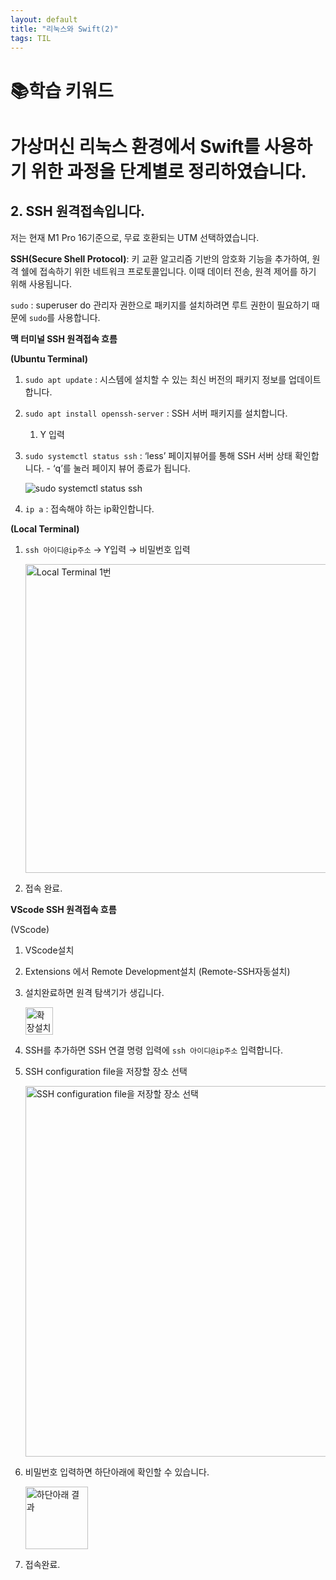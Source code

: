 ```yaml
---
layout: default
title: "리눅스와 Swift(2)"
tags: TIL
---
```


# 📚학습 키워드

# 가상머신 리눅스 환경에서 Swift를 사용하기 위한 과정을 단계별로 정리하였습니다.

## 2. SSH 원격접속입니다.

저는 현재 M1 Pro 16기준으로, 무료 호환되는 UTM 선택하였습니다.

**SSH(Secure Shell Protocol)**: 키 교환 알고리즘 기반의 암호화 기능을 추가하여, 원격 쉘에 접속하기 위한 네트워크 프로토콜입니다. 이때 데이터 전송, 원격 제어를 하기 위해 사용됩니다.

`sudo`  : superuser do 관리자 권한으로 패키지를 설치하려면 루트 권한이 필요하기 때문에 `sudo`를 사용합니다.

**맥 터미널 SSH 원격접속 흐름**

**(Ubuntu Terminal)**

1. `sudo apt update` : 시스템에 설치할 수 있는 최신 버전의 패키지 정보를 업데이트합니다.
2. `sudo apt install openssh-server` : SSH 서버 패키지를 설치합니다.
    1. Y 입력
3. `sudo systemctl status ssh` : ‘less’ 페이지뷰어를 통해 SSH 서버 상태 확인합니다. - ‘q’를 눌러 페이지 뷰어 종료가 됩니다.
   
    ![sudo systemctl status ssh](https://github.com/joho2022/joho2022.github.io/assets/104732020/39a8b77c-2395-4a51-b4ca-7b7338d6a505)

    
5. `ip a` : 접속해야 하는 ip확인합니다.

**(Local Terminal)**

1. `ssh 아이디@ip주소` → Y입력 → 비밀번호 입력
   
    <img width="494" alt="Local Terminal 1번" src="https://github.com/joho2022/joho2022.github.io/assets/104732020/15ea96d9-4e51-43b5-a108-c947a579cb23">

    
3. 접속 완료.

**VScode SSH 원격접속 흐름**

(VScode)

1. VScode설치
2. Extensions 에서 Remote Development설치 (Remote-SSH자동설치)
3. 설치완료하면 원격 탐색기가 생깁니다.
   
    <img width="44" alt="확장설치하면 저게 생김" src="https://github.com/joho2022/joho2022.github.io/assets/104732020/0002f25c-ce5d-4628-a7ad-be53cf8d64fe">

    
5. SSH를 추가하면 SSH 연결 명령 입력에 `ssh 아이디@ip주소` 입력합니다.
6. SSH configuration file을 저장할 장소 선택
    
    <img width="593" alt="SSH configuration file을 저장할 장소 선택" src="https://github.com/joho2022/joho2022.github.io/assets/104732020/cb335520-19e7-429d-9e65-28260dd9e815">

    
7. 비밀번호 입력하면 하단아래에 확인할 수 있습니다.
    
    
    <img width="100" alt="하단아래 결과" src="https://github.com/joho2022/joho2022.github.io/assets/104732020/9cb2f8aa-41a2-406e-8c6a-295d9b789608">

    
8. 접속완료.
